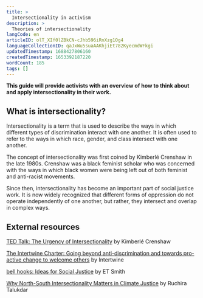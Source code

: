 ```yaml
---
title: >
  Intersectionality in activism
description: >
  Theories of intersectionality
langCode: en
articleID: olT_XIf0lZBkCN-cJhb596iRnXzg1Og4
languageCollectionID: qaJxWu5suaAAKhjiEt782KyecmdWFkgi
updatedTimestamp: 1688427806160
createdTimestamp: 1653392187220
wordCount: 185
tags: []
---
```


**This guide will provide activists with an overview of how to think about and apply intersectionality in their work.**

## What is intersectionality?

Intersectionality is a term that is used to describe the ways in which different types of discrimination interact with one another. It is often used to refer to the ways in which race, gender, and class intersect with one another.

The concept of intersectionality was first coined by Kimberlé Crenshaw in the late 1980s. Crenshaw was a black feminist scholar who was concerned with the ways in which black women were being left out of both feminist and anti-racist movements.

Since then, intersectionality has become an important part of social justice work. It is now widely recognized that different forms of oppression do not operate independently of one another, but rather, they intersect and overlap in complex ways.

## **External resources**

[TED Talk: The Urgency of Intersectionality](https://commonslibrary.org/ted-talk-the-urgency-of-intersectionality/?utm_source=activisthandbook.org) by Kimberlé Crenshaw

[The Intertwine Charter: Going beyond anti-discrimination and towards pro-active change to welcome others](https://commonslibrary.org/the-intertwine-charter-going-beyond-anti-discrimination-and-towards-pro-active-change-to-welcome-others/?utm_source=activisthandbook.org) by Intertwine

[bell hooks: Ideas for Social Justice](https://commonslibrary.org/bell-hooks-ideas-for-social-justice/?utm_source=activisthandbook.org) by ET Smith

[Why North-South Intersectionality Matters in Climate Justice](https://commonslibrary.org/why-north-south-intersectionality-matters-in-climate-justice/?utm_source=activisthandbook.org) by Ruchira Talukdar
